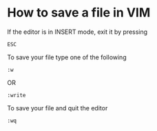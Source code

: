 # How to save a file in VIM

If the editor is in INSERT mode, exit it by pressing
```console
ESC
```

To save your file type one of the following
```console
:w
```
OR
```console
:write
```

To save your file and quit the editor
```console
:wq
```